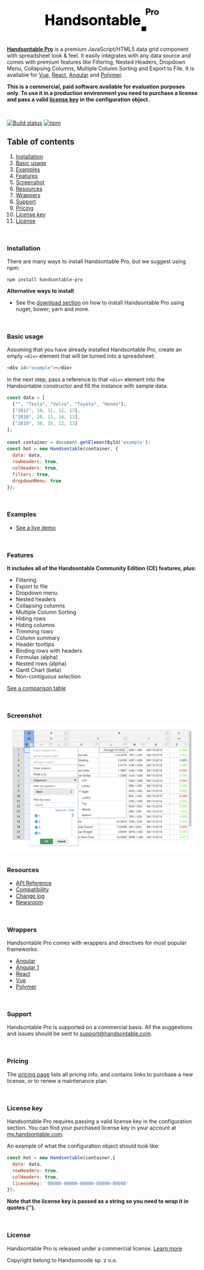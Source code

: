 <div align="center">
  <a href="//handsontable.com" target="_blank"><img src="https://raw.githubusercontent.com/handsontable/static-files/master/Images/Logo/Handsontable/handsontable-logo-300-74-new-pro.png" alt="Handsontable Pro logo" /></a>
</div>

<br/>

[**Handsontable Pro**](//handsontable.com) is a premium JavaScript/HTML5 data grid component with spreadsheet look & feel. It easily integrates with any data source and comes with premium features like Filtering, Nested Headers, Dropdown Menu, Collapsing Columns, Multiple Column Sorting and Export to File.  It is available for [Vue](//github.com/handsontable/vue-handsontable-official), [React](//github.com/handsontable/react-handsontable), [Angular](//github.com/handsontable/angular-handsontable) and [Polymer](//github.com/handsontable/hot-table).

**This is a commercial, paid software available for evaluation purposes only. To use it in a production environment you need to purchase a license and pass a valid [license key](#license-key) in the configuration object.**

<br/>

[![Build status](https://travis-ci.org/handsontable/handsontable.png?branch=master)](//travis-ci.org/handsontable/handsontable)
[![npm](https://img.shields.io/npm/dt/handsontable-pro.svg)](//npmjs.com/package/handsontable-pro)

## Table of contents

1. [Installation](#installation)
2. [Basic usage](#basic-usage)
3. [Examples](#examples)
4. [Features](#features)
5. [Screenshot](#screenshot)
6. [Resources](#resources)
7. [Wrappers](#wrappers)
8. [Support](#support)
9. [Pricing](#pricing)
10. [License key](#license-key)
11. [License](#license)

<br/>

### Installation
There are many ways to install Handsontable Pro, but we suggest using npm:
```
npm install handsontable-pro
```

**Alternative ways to install**
- See the [download section](//handsontable.com/pro-download.html) on how to install Handsontable Pro using nuget, bower, yarn and more.

<br/>

### Basic usage
Assuming that you have already installed Handsontable Pro, create an empty `<div>` element that will be turned into a spreadsheet:

```html
<div id="example"></div>
```
In the next step, pass a reference to that `<div>` element into the Handsontable constructor and fill the instance with sample data:
```javascript
const data = [
  ["", "Tesla", "Volvo", "Toyota", "Honda"],
  ["2017", 10, 11, 12, 13],
  ["2018", 20, 11, 14, 13],
  ["2019", 30, 15, 12, 13]
];

const container = document.getElementById('example');
const hot = new Handsontable(container, {
  data: data,
  rowHeaders: true,
  colHeaders: true,
  filters: true,
  dropdownMenu: true
});
```

<br/>

### Examples
- [See a live demo](//handsontable.com/examples.html?manual-resize&manual-move&conditional-formatting&context-menu&filters&dropdown-menu&headers)

<br/>

### Features

**It includes all of the Handsontable Community Edition (CE) features, plus:**

- Filtering
- Export to file
- Dropdown menu
- Nested headers
- Collapsing columns
- Multiple Column Sorting
- Hiding rows
- Hiding columns
- Trimming rows
- Column summary
- Header tooltips
- Binding rows with headers
- Formulas (alpha)
- Nested rows (alpha)
- Gantt Chart (beta)
- Non-contiguous selection

[See a comparison table](//docs.handsontable.com/pro/tutorial-features.html)

<br/>

### Screenshot
<div align="center">
<a href="//handsontable.com/examples.html?manual-resize&manual-move&conditional-formatting&context-menu&filters&dropdown-menu&headers">
<img src="https://raw.githubusercontent.com/handsontable/static-files/master/Images/Screenshots/handsontable-pro-showcase.png" align="center" alt="Handsontable Pro Screenshot"/>
</a>
</div>

<br/>

### Resources
- [API Reference](https://handsontable.com/docs/Core.html)
- [Compatibility](https://handsontable.com/docs/tutorial-compatibility.html)
- [Change log](https://handsontable.com/docs/tutorial-release-notes.html)
- [Newsroom](//twitter.com/handsontable)

<br/>

### Wrappers
Handsontable Pro comes with wrappers and directives for most popular frameworks:

- [Angular](//github.com/handsontable/angular-handsontable)
- [Angular 1](//github.com/handsontable/ngHandsontable)
- [React](//github.com/handsontable/react-handsontable)
- [Vue](//github.com/handsontable/vue-handsontable-official)
- [Polymer](//github.com/handsontable/hot-table)

<br/>

### Support
Handsontable Pro is supported on a commercial basis. All the suggestions and issues should be sent to support@handsontable.com.

<br/>

### Pricing
The [pricing page](https://handsontable.com/pricing.html) lists all pricing info, and contains links to purchase a new license, or to renew a maintenance plan.

<br/>

### License key
Handsontable Pro requires passing a valid license key in the configuration section.
You can find your purchased license key in your account at [my.handsontable.com](https://my.handsontable.com/sign-in.html).

An example of what the configuration object should look like:

```javascript
const hot = new Handsontable(container,{
  data: data,
  rowHeaders: true,
  colHeaders: true,
  licenseKey: '00000-00000-00000-00000-00000'
});
```

**Note that the license key is passed as a string so you need to wrap it in quotes ('').**

<br/>

### License
Handsontable Pro is released under a commercial license. [Learn more](https://handsontable.com/docs/tutorial-licensing.html)

Copyright belong to Handsoncode sp. z o.o.
